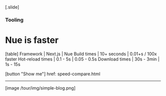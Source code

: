 
[.slide]
  ### Tooling
  # Nue is faster

  [table]
    Framework           | Next.js     | Nue
    Build times         | 10+ seconds | 0.01+s / 100x faster
    Hot-reload times    | 0.1 - 5s    | 0.05 - 0.5s
    Download times      | 30s - 3min  | 1s - 15s

  [button "Show me"]
    href: speed-compare.html

  ---

  [image /tour/img/simple-blog.png]
